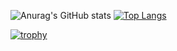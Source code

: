 ![Anurag's GitHub stats](https://github-readme-stats.vercel.app/api?username=Keito777&show_icons=true&theme=radical)
[![Top Langs](https://github-readme-stats.vercel.app/api/top-langs/?username=Keito777&layout=compact)](https://github.com/anuraghazra/github-readme-stats)

[![trophy](https://github-profile-trophy.vercel.app/?username=Keito777&theme=onedark)](https://github.com/ryo-ma/github-profile-trophy)
